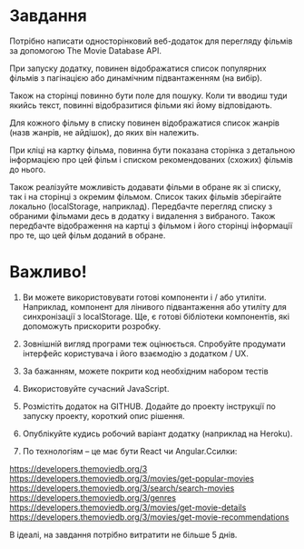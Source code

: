 # Завдання

Потрібно написати односторінковий веб-додаток для перегляду фільмів за 
допомогою The Movie Database API.

При запуску додатку, повинен відображатися список популярних фільмів з пагінацією або динамічним підвантаженням (на вибір).

Також на сторінці повинно бути поле для пошуку. Коли ти вводиш туди якийсь текст, повинні відобразитися фільми які йому  відповідають.

Для кожного фільму в списку повинен відображатися список жанрів 
(назв жанрів, не айдішок), до яких він належить.

При кліці на картку фільма, повинна бути показана сторінка з детальною інформацією 
про цей фільм і списком рекомендованих (схожих) фільмів до нього.

Також реалізуйте можливість додавати фільми в обране як зі списку, так і на сторінці з 
окремим фільмом. Список таких фільмів зберігайте локально (localStorage, 
наприклад). Передбачте перегляд списку з обраними фільмами десь в додатку і 
видалення з вибраного. Також передбачте відображення на картці з фільмом і його 
сторінці інформації про те, що цей фільм доданий в обране.

# Важливо!

1. Ви можете використовувати готові компоненти і / або утиліти. Наприклад, компонент 
для лінивого підвантаження або утиліту для синхронізації з localStorage. Ще, є готові 
бібліотеки компонентів, які допоможуть прискорити розробку.

2. Зовнішній вигляд програми теж оцінюється. Спробуйте продумати інтерфейс 
користувача і його взаємодію з додатком / UX.

3. За бажанням, можете покрити код необхідним набором тестів

4. Використовуйте сучасний JavaScript.

5. Розмістіть додаток на GITHUB. Додайте до проекту інструкції по запуску проекту,
короткий опис рішення.

6. Опублікуйте кудись робочий варіант додатку (наприклад на Heroku).

7. По технологіям – це має бути React чи Angular.Ссилки:

https://developers.themoviedb.org/3
https://developers.themoviedb.org/3/movies/get-popular-movies
https://developers.themoviedb.org/3/search/search-movies
https://developers.themoviedb.org/3/genres
https://developers.themoviedb.org/3/movies/get-movie-details
https://developers.themoviedb.org/3/movies/get-movie-recommendations

В ідеалі, на завдання потрібно витратити не більше 5 днів.
